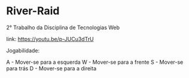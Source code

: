 # River-Raid
2° Trabalho da Disciplina de Tecnologias Web

link: https://youtu.be/p-JUCu3dTrU

Jogabilidade:

A - Mover-se para a esquerda
W - Mover-se para a frente
S - Mover-se para trás
D - Mover-se para a direita
